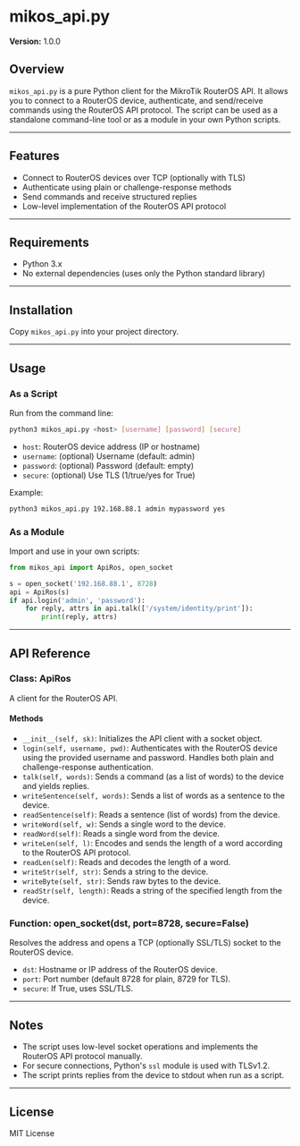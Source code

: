 # mikos_api.py

**Version:** 1.0.0

## Overview

`mikos_api.py` is a pure Python client for the MikroTik RouterOS API. It allows you to connect to a RouterOS device, authenticate, and send/receive commands using the RouterOS API protocol. The script can be used as a standalone command-line tool or as a module in your own Python scripts.

---

## Features
- Connect to RouterOS devices over TCP (optionally with TLS)
- Authenticate using plain or challenge-response methods
- Send commands and receive structured replies
- Low-level implementation of the RouterOS API protocol

---

## Requirements
- Python 3.x
- No external dependencies (uses only the Python standard library)

---

## Installation
Copy `mikos_api.py` into your project directory.

---

## Usage

### As a Script
Run from the command line:

```bash
python3 mikos_api.py <host> [username] [password] [secure]
```
- `host`: RouterOS device address (IP or hostname)
- `username`: (optional) Username (default: admin)
- `password`: (optional) Password (default: empty)
- `secure`: (optional) Use TLS (1/true/yes for True)

Example:
```bash
python3 mikos_api.py 192.168.88.1 admin mypassword yes
```

### As a Module
Import and use in your own scripts:

```python
from mikos_api import ApiRos, open_socket

s = open_socket('192.168.88.1', 8728)
api = ApiRos(s)
if api.login('admin', 'password'):
    for reply, attrs in api.talk(['/system/identity/print']):
        print(reply, attrs)
```

---

## API Reference

### Class: ApiRos
A client for the RouterOS API.

#### Methods
- `__init__(self, sk)`: Initializes the API client with a socket object.
- `login(self, username, pwd)`: Authenticates with the RouterOS device using the provided username and password. Handles both plain and challenge-response authentication.
- `talk(self, words)`: Sends a command (as a list of words) to the device and yields replies.
- `writeSentence(self, words)`: Sends a list of words as a sentence to the device.
- `readSentence(self)`: Reads a sentence (list of words) from the device.
- `writeWord(self, w)`: Sends a single word to the device.
- `readWord(self)`: Reads a single word from the device.
- `writeLen(self, l)`: Encodes and sends the length of a word according to the RouterOS API protocol.
- `readLen(self)`: Reads and decodes the length of a word.
- `writeStr(self, str)`: Sends a string to the device.
- `writeByte(self, str)`: Sends raw bytes to the device.
- `readStr(self, length)`: Reads a string of the specified length from the device.

### Function: open_socket(dst, port=8728, secure=False)
Resolves the address and opens a TCP (optionally SSL/TLS) socket to the RouterOS device.
- `dst`: Hostname or IP address of the RouterOS device.
- `port`: Port number (default 8728 for plain, 8729 for TLS).
- `secure`: If True, uses SSL/TLS.

---

## Notes
- The script uses low-level socket operations and implements the RouterOS API protocol manually.
- For secure connections, Python's `ssl` module is used with TLSv1.2.
- The script prints replies from the device to stdout when run as a script.

---

## License
MIT License

